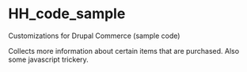 HH_code_sample
==============

Customizations for Drupal Commerce (sample code)

Collects more information about certain items that are purchased. Also some javascript trickery.
